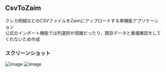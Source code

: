 ## CsvToZaim

クレカ明細などのCSVファイルをZaimにアップロードする単機能アプリケーション  
公式のインポート機能では列選択が煩雑だったり、既存データと重複確認をしてくれないため作成

### スクリーンショット

![image](https://github.com/vayacico/CsvToZaim/assets/11732151/bb4fae5b-cff0-4d58-9bf9-137569024d78)
![image](https://github.com/vayacico/CsvToZaim/assets/11732151/2c3d5337-24c8-429f-8a9f-68b35763372a)
